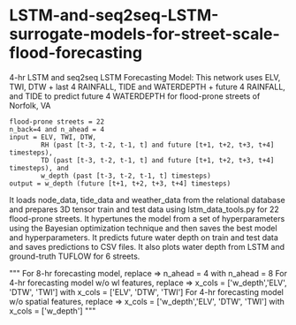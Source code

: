 # LSTM-and-seq2seq-LSTM-surrogate-models-for-street-scale-flood-forecasting
4-hr LSTM and seq2seq LSTM Forecasting Model:
This network uses ELV, TWI, DTW + last 4 RAINFALL, TIDE and WATERDEPTH + future 4 RAINFALL, and TIDE to predict future 4 WATERDEPTH for flood-prone streets of Norfolk, VA

    flood-prone streets = 22
    n_back=4 and n_ahead = 4
    input = ELV, TWI, DTW,
            RH (past [t-3, t-2, t-1, t] and future [t+1, t+2, t+3, t+4] timesteps),
            TD (past [t-3, t-2, t-1, t] and future [t+1, t+2, t+3, t+4] timesteps), and
            w_depth (past [t-3, t-2, t-1, t] timesteps) 
    output = w_depth (future [t+1, t+2, t+3, t+4] timesteps)

It loads node_data, tide_data and weather_data from the relational database and prepares 3D tensor train and test data using lstm_data_tools.py for 22 flood-prone streets.
It hypertunes the model from a set of hyperparameters using the Bayesian optimization technique and then saves the best model and hyperparameters.
It predicts future water depth on train and test data and saves predictions to CSV files. It also plots water depth from LSTM and ground-truth TUFLOW for 6 streets.

"""
For 8-hr forecasting model, replace => n_ahead = 4 with n_ahead = 8
For 4-hr forecasting model w/o wl features, replace => x_cols = ['w_depth','ELV', 'DTW', 'TWI'] with x_cols = ['ELV', 'DTW', 'TWI']
For 4-hr forecasting model w/o spatial features, replace => x_cols = ['w_depth','ELV', 'DTW', 'TWI'] with x_cols = ['w_depth']
"""
